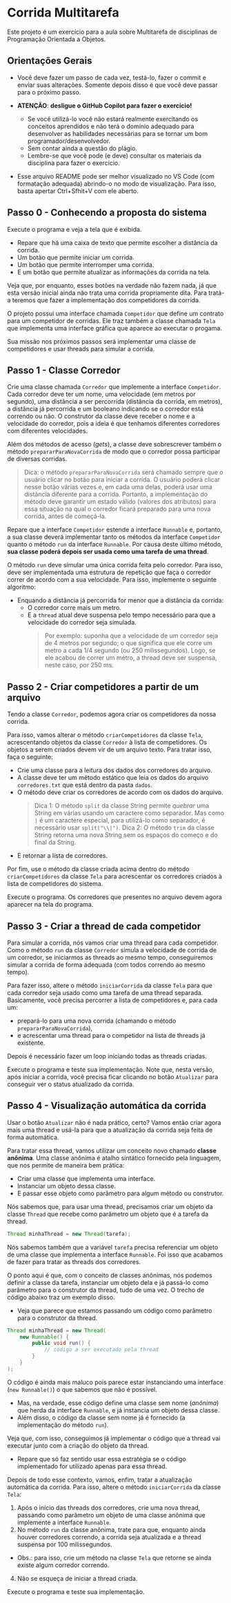 # Corrida Multitarefa

Este projeto é um exercício para a aula sobre Multitarefa de disciplinas de Programação Orientada a Objetos.

## Orientações Gerais

- Você deve fazer um passo de cada vez, testá-lo, fazer o commit e enviar suas alterações.
Somente depois disso é que você deve passar para o próximo passo.

- **ATENÇÃO**: **desligue o GitHub Copilot para fazer o exercício!**
  - Se você utilizá-lo você não estará realmente exercitando os conceitos aprendidos e
    não terá o domínio adequado para desenvolver as habilidades necessárias para se tornar
	um bom programador/desenvolvedor.
  - Sem contar ainda a questão do plágio.
  - Lembre-se que você pode (e deve) consultar os materiais da disciplina para fazer o exercício.

- Esse arquivo README pode ser melhor visualizado no VS Code (com formatação adequada) 
  abrindo-o no modo de visualização. Para isso, basta apertar Ctrl+Sfhit+V com ele aberto.

## Passo 0 - Conhecendo a proposta do sistema

Execute o programa e veja a tela que é exibida.

- Repare que há uma caixa de texto que permite escolher a distância da corrida.
- Um botão que permite iniciar um corrida.
- Um botão que permite interromper uma corrida.
- E um botão que permite atualizar as informações da corrida na tela.

Veja que, por enquanto, esses botões na verdade não fazem nada, já que esta versão inicial ainda não trata 
uma corrida propriamente dita.
Para tratá-a teremos que fazer a implementação dos competidores da corrida.

O projeto possui uma interface chamada `Competidor` que define um contrato para um competidor de corridas.
Ele traz também a classe chamada `Tela` que implementa uma interface gráfica que aparece ao executar o progama.

Sua missão nos próximos passos será implementar uma classe de competidores e usar threads para simular a corrida.

## Passo 1 - Classe Corredor

Crie uma classe chamada `Corredor` que implemente a interface `Competidor`.
Cada corredor deve ter um nome, uma velocidade (em metros por segundo), uma distância a ser percorrida (distância da corrida, em metros), a distância já percorrida e um booleano indicando se o corredor está correndo ou não.
O construtor da classe deve receber o nome e a velocidade do corredor, pois a ideia é que tenhamos diferentes corredores com diferentes velocidades.

Além dos métodos de acesso (_gets_), a classe deve sobrescrever também o método `prepararParaNovaCorrida` de modo que o corredor possa participar de diversas corridas.

> Dica: o método `prepararParaNovaCorrida` será chamado sempre que o usuário clicar no botão para iniciar a corrida.
> O usuário poderá clicar nesse botão várias vezes e, em cada uma delas, poderá usar uma distância diferente para a corrida.
> Portanto, a implementação do método deve garantir um estado válido (valores dos atributos) para essa situação na qual o corredor 
> ficará preparado para uma nova corrida, antes de começá-la.

Repare que a interface `Competidor` estende a interface `Runnable` e, portanto, a sua classe deverá implementar tanto os métodos da interface `Competidor` quanto o método `run` da interface `Runnable`.
Por causa deste último método, **sua classe poderá depois ser usada como uma tarefa de uma thread**.

O método `run` deve simular uma única corrida feita pelo corredor.
Para isso, deve ser implementada uma estrutura de repetição que faça o corredor correr de acordo com a sua velocidade.
Para isso, implemente o seguinte algoritmo:

- Enquando a distância já percorrida for menor que a distância da corrida:
  - O corredor corre mais um metro.
  - E a `thread` atual deve suspensa pelo tempo necessário para que a velocidade do corredor seja simulada.
    > Por exemplo: suponha que a velocidade de um corredor seja de 4 metros por segundo;
    > o que significa que ele corre um metro a cada 1/4 segundo (ou 250 milissegundos).
    > Logo, se ele acabou de correr um métro, a thread deve ser suspensa, neste caso, por 250 ms.

## Passo 2 - Criar competidores a partir de um arquivo

Tendo a classe `Corredor`, podemos agora criar os competidores da nossa corrida.

Para isso, vamos alterar o método `criarCompetidores` da classe `Tela`, acrescentando objetos da classe `Corredor` à lista de competidores.
Os objetos a serem criados devem vir de um arquivo texto.
Para tratar isso, faça o seguinte:

- Crie uma classe para a leitura dos dados dos corredores do arquivo.
- A classe deve ter um método estático que leia os dados do arquivo `corredores.txt` que está dentro da pasta `dados`.
- O método deve criar os corredores de acordo com os dados do arquivo.
  > Dica 1: O método `split` da classe String permite _quebrar_ uma String em várias usando um caractere como separador.
  >         Mas como `|` é um caractere especial, para utilizá-lo  como separador, é necessário usar `split("\\|")`.
  > Dica 2: O método `trim` da classe String retorna uma nova String sem os espaços do começo e do final da String. 
- E retornar a lista de corredores.

Por fim, use o método da classe criada acima dentro do método `criarCompetidores` da classe `Tela` para acrescentar os corredores
criados à lista de competidores do sistema.

Execute o programa.
Os corredores que presentes no arquivo devem agora aparecer na tela do programa.

## Passo 3 - Criar a thread de cada competidor

Para simular a corrida, nós vamos criar uma thread para cada competidor.
Como o método `run` da classe `Corredor` simula a velocidade de corrida de um corredor, se iniciarmos as threads ao mesmo tempo, conseguiremos simular a corrida de forma adequada (com todos correndo ao mesmo tempo).

Para fazer isso, altere o método `iniciarCorrida` da classe `Tela` para que cada corredor seja usado como uma tarefa de uma thread separada. Basicamente, você precisa percorrer a lista de competidores e, para cada um:
- prepará-lo para uma nova corrida (chamando o método `prepararParaNovaCorrida`), 
- e acrescentar uma thread para o competidor na lista de threads já existente.

Depois é necessário fazer um loop iniciando todas as threads criadas.

Execute o programa e teste sua implementação.
Note que, nesta versão, após iniciar a corrida, você precisa ficar clicando no botão `Atualizar` para conseguir ver o status atualizado da corrida.

## Passo 4 - Visualização automática da corrida

Usar o botão `Atualizar` não é nada prático, certo?
Vamos então criar agora mais uma thread e usá-la para que a atualização da corrida seja feita de forma automática.

Para tratar essa thread, vamos utilizar um conceito novo chamado **classe anônima**.
Uma classe anônima é atalho sintático fornecido pela linguagem, que nos permite de maneira bem prática:

- Criar uma classe que implementa uma interface.
- Instanciar um objeto dessa classe.
- E passar esse objeto como parâmetro para algum método ou construtor.

Nós sabemos que, para usar uma thread, precisamos criar um objeto da classe `Thread` que recebe como
parâmetro um objeto que é a tarefa da thread.

```java
Thread minhaThread = new Thread(tarefa);
```

Nós sabemos também que a variável `tarefa` precisa referenciar um objeto de uma classe que implementa a
interface `Runnable`.
Foi isso que acabamos de fazer para tratar as threads dos corredores.

O ponto aqui é que, com o conceito de classes anônimas, nós podemos definir a classe da tarefa,
instanciar um objeto dela e já passá-lo como parâmetro para o construtor da thread, tudo de uma vez.
O trecho de código abaixo traz um exemplo disso. 

- Veja que parece que estamos passando um código como parâmetro para o construtor da thread.

```java
Thread minhaThread = new Thread(
    new Runnable() {
        public void run() {
            // código a ser executado pela thread
        }                    
    }
);
```

O código é ainda mais maluco pois parece estar instanciando uma interface (`new Runnable()`) o que
sabemos que não é possível.

- Mas, na verdade, esse código define uma classe sem nome (_anônima_) que herda da interface `Runnable`,
  e já instancia um objeto dessa classe.
- Além disso, o código da classe sem nome já é fornecido (a implementação do método `run`).

Veja que, com isso, conseguimos já implementar o código que a thread vai executar junto com a criação do
objeto da thread.

- Repare que só faz sentido usar essa estratégia se o código implementado for utilizado apenas para essa thread.

Depois de todo esse contexto, vamos, enfim, tratar a atualização automática da corrida.
Para isso, altere o método `iniciarCorrida` da classe `Tela`:

1. Após o início das threads dos corredores, crie uma nova thread, passando como parâmetro um objeto de uma classe anônima que implemente a interface `Runnable`.
3. No método `run` da classe anônima, trate para que, enquanto ainda houver corredores correndo, a corrida seja atualizada e a thread suspensa por 100 milissegundos.
  - Obs.: para isso, crie um método na classe `Tela` que retorne se ainda existe algum corredor correndo.
4. Não se esqueça de iniciar a thread criada.

Execute o programa e teste sua implementação.

